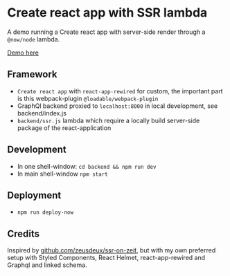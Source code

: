 # Create react app with SSR lambda

A demo running a Create react app with server-side render through a `@now/node` lambda.

[Demo here](https://now-cra-with-ssr.gerhardsletten.now.sh)

## Framework

* `Create react app` with `react-app-rewired` for custom, the important part is this webpack-plugin `@loadable/webpack-plugin`
* GraphQl backend proxied to `localhost:8000` in local development, see backend/index.js
* `backend/ssr.js` lambda which require a locally build server-side package of the react-application

## Development

* In one shell-window: `cd backend && npm run dev`
* In main shell-window `npm start` 

## Deployment

* `npm run deploy-now`

## Credits

Inspired by [github.com/zeusdeux/ssr-on-zeit](https://github.com/zeusdeux/ssr-on-zeit), but with my own preferred setup with Styled Components, React Helmet, react-app-rewired and Graphql and linked schema.
